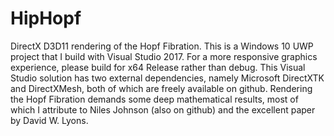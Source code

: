 # HipHopf
DirectX D3D11 rendering of the Hopf Fibration. This is a Windows 10 UWP project that I build with Visual Studio 2017. For a more responsive graphics experience, please build for x64 Release rather than debug. This Visual Studio solution has two external dependencies, namely Microsoft DirectXTK and DirectXMesh, both of which are freely available on github. Rendering the Hopf Fibration demands some deep mathematical results, most of which I attribute to Niles Johnson (also on github) and the excellent paper by David W. Lyons. 
